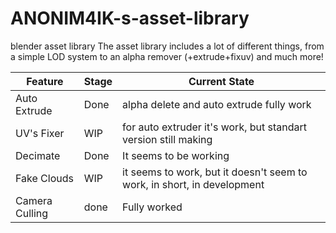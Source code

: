 # ANONIM4IK-s-asset-library

blender asset library
The asset library includes a lot of different things, from a simple LOD system to an alpha remover (+extrude+fixuv) and much more!

| Feature | Stage | Current State |
| --- | --- | --- |
| Auto Extrude | Done | alpha delete and auto extrude fully work |
| UV's Fixer | WIP | for auto extruder it's work, but standart version still making |
| Decimate | Done | It seems to be working |
| Fake Clouds | WIP | it seems to work, but it doesn't seem to work, in short, in development |
| Camera Culling | done | Fully worked |
